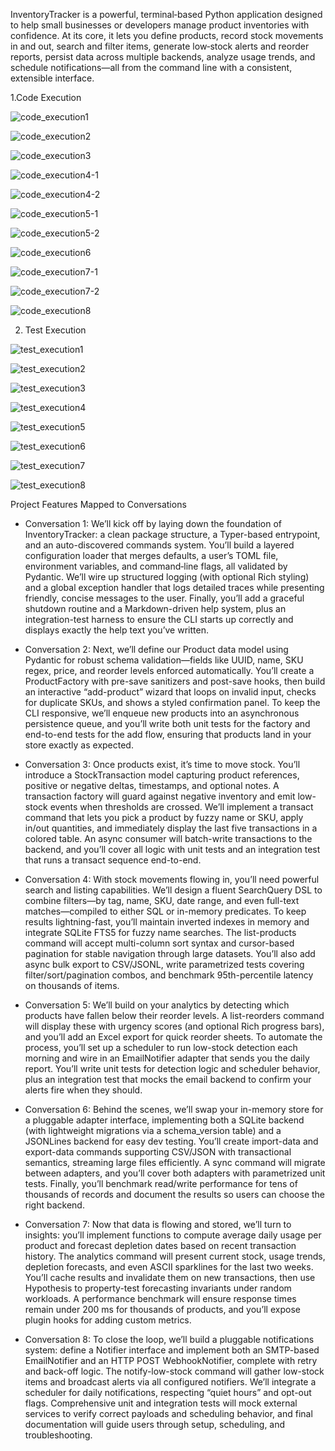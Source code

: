 InventoryTracker is a powerful, terminal‐based Python application designed to help small businesses or developers manage product inventories with confidence. At its core, it lets you define products, record stock movements in and out, search and filter items, generate low‐stock alerts and reorder reports, persist data across multiple backends, analyze usage trends, and schedule notifications—all from the command line with a consistent, extensible interface.

1.Code Execution

![code_execution1](https://github.com/user-attachments/assets/c807dc02-6b14-4f6c-b758-c05273e58372)

![code_execution2](https://github.com/user-attachments/assets/6d07f4f2-f6ca-4090-88a5-ff7ede406cc5)

![code_execution3](https://github.com/user-attachments/assets/0cd5feb4-1f1a-422d-aaad-256bb118fa36)

![code_execution4-1](https://github.com/user-attachments/assets/9b4bf1d1-1dc5-4f64-9400-d2206e96912a)

![code_execution4-2](https://github.com/user-attachments/assets/c918e12d-a386-49e7-9dea-49474b880af0)

![code_execution5-1](https://github.com/user-attachments/assets/302934b2-6a4c-4bad-9a92-e9bfacb05b71)

![code_execution5-2](https://github.com/user-attachments/assets/0dbebec0-874f-4e77-8459-be05aaf1406f)

![code_execution6](https://github.com/user-attachments/assets/75cca320-872d-4fd4-8b10-f13bb506293f)

![code_execution7-1](https://github.com/user-attachments/assets/1e57cfad-95b4-44cb-b5ee-88b3b3c4d401)

![code_execution7-2](https://github.com/user-attachments/assets/1c4fc6c6-9259-4008-9d0c-471d323b318a)

![code_execution8](https://github.com/user-attachments/assets/d330cd05-f88e-4605-a7c2-07f5129cfa61)


2. Test Execution

![test_execution1](https://github.com/user-attachments/assets/fbba695f-ebc3-4e2f-bde1-e9206e0d8875)

![test_execution2](https://github.com/user-attachments/assets/f06f03a2-7260-4895-b59d-5b3b5e122c03)

![test_execution3](https://github.com/user-attachments/assets/cdd3b11d-15c0-443b-8f15-36f7ef757eb6)

![test_execution4](https://github.com/user-attachments/assets/48427847-cf9a-43db-a285-1da047c75df4)

![test_execution5](https://github.com/user-attachments/assets/0c9f0498-5f12-4afb-b974-3f7b4f1c99bd)

![test_execution6](https://github.com/user-attachments/assets/89f1dc25-40a4-4168-9777-03819507eea1)

![test_execution7](https://github.com/user-attachments/assets/ba8688f4-afcd-438e-af4a-a2582226a21f)

![test_execution8](https://github.com/user-attachments/assets/08d0e826-6e30-4839-8b99-07ec15433b12)

Project Features Mapped to Conversations

- Conversation 1: We’ll kick off by laying down the foundation of InventoryTracker: a clean package structure, a Typer-based entrypoint, and an auto-discovered commands system. You’ll build a layered configuration loader that merges defaults, a user’s TOML file, environment variables, and command‐line flags, all validated by Pydantic. We’ll wire up structured logging (with optional Rich styling) and a global exception handler that logs detailed traces while presenting friendly, concise messages to the user. Finally, you’ll add a graceful shutdown routine and a Markdown-driven help system, plus an integration-test harness to ensure the CLI starts up correctly and displays exactly the help text you’ve written.
  
- Conversation 2: Next, we’ll define our Product data model using Pydantic for robust schema validation—fields like UUID, name, SKU regex, price, and reorder levels enforced automatically. You’ll create a ProductFactory with pre-save sanitizers and post-save hooks, then build an interactive “add-product” wizard that loops on invalid input, checks for duplicate SKUs, and shows a styled confirmation panel. To keep the CLI responsive, we’ll enqueue new products into an asynchronous persistence queue, and you’ll write both unit tests for the factory and end-to-end tests for the add flow, ensuring that products land in your store exactly as expected.
  
- Conversation 3: Once products exist, it’s time to move stock. You’ll introduce a StockTransaction model capturing product references, positive or negative deltas, timestamps, and optional notes. A transaction factory will guard against negative inventory and emit low-stock events when thresholds are crossed. We’ll implement a transact command that lets you pick a product by fuzzy name or SKU, apply in/out quantities, and immediately display the last five transactions in a colored table. An async consumer will batch-write transactions to the backend, and you’ll cover all logic with unit tests and an integration test that runs a transact sequence end-to-end.

- Conversation 4: With stock movements flowing in, you’ll need powerful search and listing capabilities. We’ll design a fluent SearchQuery DSL to combine filters—by tag, name, SKU, date range, and even full-text matches—compiled to either SQL or in-memory predicates. To keep results lightning-fast, you’ll maintain inverted indexes in memory and integrate SQLite FTS5 for fuzzy name searches. The list-products command will accept multi-column sort syntax and cursor-based pagination for stable navigation through large datasets. You’ll also add async bulk export to CSV/JSONL, write parametrized tests covering filter/sort/pagination combos, and benchmark 95th-percentile latency on thousands of items.
  
- Conversation 5: We’ll build on your analytics by detecting which products have fallen below their reorder levels. A list-reorders command will display these with urgency scores (and optional Rich progress bars), and you’ll add an Excel export for quick reorder sheets. To automate the process, you’ll set up a scheduler to run low-stock detection each morning and wire in an EmailNotifier adapter that sends you the daily report. You’ll write unit tests for detection logic and scheduler behavior, plus an integration test that mocks the email backend to confirm your alerts fire when they should.
  
- Conversation 6: Behind the scenes, we’ll swap your in-memory store for a pluggable adapter interface, implementing both a SQLite backend (with lightweight migrations via a schema_version table) and a JSONLines backend for easy dev testing. You’ll create import-data and export-data commands supporting CSV/JSON with transactional semantics, streaming large files efficiently. A sync command will migrate between adapters, and you’ll cover both adapters with parametrized unit tests. Finally, you’ll benchmark read/write performance for tens of thousands of records and document the results so users can choose the right backend.

- Conversation 7: Now that data is flowing and stored, we’ll turn to insights: you’ll implement functions to compute average daily usage per product and forecast depletion dates based on recent transaction history. The analytics command will present current stock, usage trends, depletion forecasts, and even ASCII sparklines for the last two weeks. You’ll cache results and invalidate them on new transactions, then use Hypothesis to property-test forecasting invariants under random workloads. A performance benchmark will ensure response times remain under 200 ms for thousands of products, and you’ll expose plugin hooks for adding custom metrics.

- Conversation 8: To close the loop, we’ll build a pluggable notifications system: define a Notifier interface and implement both an SMTP-based EmailNotifier and an HTTP POST WebhookNotifier, complete with retry and back-off logic. The notify-low-stock command will gather low-stock items and broadcast alerts via all configured notifiers. We’ll integrate a scheduler for daily notifications, respecting “quiet hours” and opt-out flags. Comprehensive unit and integration tests will mock external services to verify correct payloads and scheduling behavior, and final documentation will guide users through setup, scheduling, and troubleshooting.


